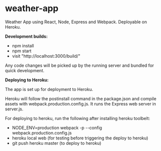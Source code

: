 # weather-app
Weather App using React, Node, Express and Webpack. Deployable on Heroku.

**Development builds:**
- npm install
- npm start
- visit "http://localhost:3000/build/"

Any code changes will be picked up by the running server and bundled for quick development.

**Deploying to Heroku:**

The app is set up for deployment to Heroku.

Heroku will follow the postinstall command in the package.json and compile assets with webpack.production.config.js. 
It runs the Express web server in server.js.

For deploying to heroku, run the following after installing heroku toolbelt:
- NODE_ENV=production webpack -p --config webpack.production.config.js
- heroku local web (for testing before triggering the deploy to heroku)
- git push heroku master (to deploy to heroku)
